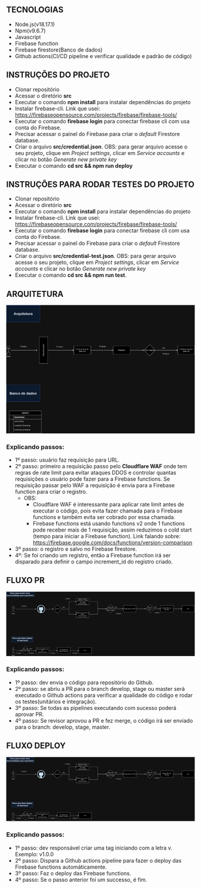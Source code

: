 ## TECNOLOGIAS

- Node.js(v18.17.1)
- Npm(v9.6.7)
- Javascript
- Firebase function
- Firebase firestore(Banco de dados)
- Github actions(CI/CD pipeline e verificar qualidade e padrão de código)

## INSTRUÇÕES DO PROJETO

- Clonar repositório
- Acessar o diretório **src**
- Executar o comando **npm install** para instalar dependências do projeto
- Instalar firebase-cli. Link que usei: https://firebaseopensource.com/projects/firebase/firebase-tools/
- Executar o comando **firebase login** para conectar firebase cli com usa conta do Firebase.
- Precisar acessar o painel do Firebase para criar o _default_ Firestore database.
- Criar o arquivo **src/credential.json**. OBS: para gerar arquivo acesse o seu projeto, clique em _Project settings_, clicar em _Service accounts_ e clicar no botão _Generate new private key_
- Executar o comando **cd src && npm run deploy**

## INSTRUÇÕES PARA RODAR TESTES DO PROJETO

- Clonar repositório
- Acessar o diretório **src**
- Executar o comando **npm install** para instalar dependências do projeto
- Instalar firebase-cli. Link que usei: https://firebaseopensource.com/projects/firebase/firebase-tools/
- Executar o comando **firebase login** para conectar firebase cli com usa conta do Firebase.
- Precisar acessar o painel do Firebase para criar o _default_ Firestore database.
- Criar o arquivo **src/credential-test.json**. OBS: para gerar arquivo acesse o seu projeto, clique em _Project settings_, clicar em _Service accounts_ e clicar no botão _Generate new private key_
- Executar o comando **cd src && npm run test**.

## ARQUITETURA

![Arquitetura](./architecture_e_database.drawio.png)

### Explicando passos:

- 1º passo: usuário faz requisição para URL.
- 2º passo: primeiro a requisição passo pelo **Cloudflare WAF** onde tem regras de rate limit para evitar ataques DDOS e controlar quantas requisições o usuário pode fazer para a Firebase functions. Se requisição passar pelo WAF a requisição é envia para a Firebase function para criar o registro.
  - OBS:
    - Cloudflare WAF é interessante para aplicar rate limit antes de executar o código, pois evita fazer chamada para o Firebase functions e também evita ser cobrado por essa chamada.
    - Firebase functions está usando functions v2 onde 1 functions pode receber mais de 1 requisição, assim reduzimos o cold start (tempo para iniciar a Firebase function). Link falando sobre: https://firebase.google.com/docs/functions/version-comparison
- 3º passo: o registro e salvo no Firebase firestore.
- 4º: Se foi criando um registro, então a Firebase function irá ser disparado para definir o campo increment_id do registro criado.

## FLUXO PR

![Fluxo pr](./fluxo_pr_fluxo_deploy.drawio.png)

### Explicando passos:

- 1º passo: dev envia o código para repositório do Github.
- 2º passo: se abriu a PR para o branch develop, stage ou master será executado o Github actions para verificar a qualidade do código e rodar os testes(unitários e integração).
- 3º passo: Se todas as pipelines executando com sucesso poderá aprovar PR.
- 4º passo: Se revisor aprovou a PR e fez merge, o código irá ser enviado para o branch: develop, stage, master.

## FLUXO DEPLOY

![Fluxo deploy](./fluxo_pr_fluxo_deploy.drawio.png)

### Explicando passos:

- 1º passo: dev responsável criar uma tag iniciando com a letra v. Exemplo: v1.0.0
- 2º passo: Dispara a Github actions pipeline para fazer o deploy das Firebase functions automáticamente.
- 3º passo: Faz o deploy das Firebase functions.
- 4º passo: Se o passo anterior foi um successo, é fim.
